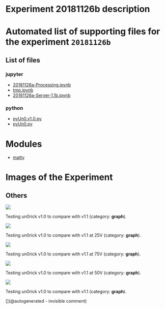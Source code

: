 # Experiment 20181126b description





# Automated list of supporting files for the __experiment `20181126b`__

## List of files

### jupyter

* [20181126a-Processing.ipynb](/matty/20181126a/20181126a-Processing.ipynb)
* [tmp.ipynb](/tmp.ipynb)
* [20181126a-Server-1.1b.ipynb](/matty/20181126a/20181126a-Server-1.1b.ipynb)


### python

* [pyUn0.v1.0.py](/matty/20181126a/pyUn0s/pyUn0.v1.0.py)
* [pyUn0.py](/matty/20181126a/pyUn0.py)





# Modules

* [matty](/matty/)




# Images of the Experiment

## Others

![](/matty/20181126a/images/v1.0.jpg)

Testing un0rick v1.0 to compare with v1.1 (category: __graph__).

![](/matty/20181126a/images/20181126b-1.jpg)

Testing un0rick v1.0 to compare with v1.1 at 25V (category: __graph__).

![](/matty/20181126a/images/20181126b-3.jpg)

Testing un0rick v1.0 to compare with v1.1 at 75V (category: __graph__).

![](/matty/20181126a/images/20181126b-2.jpg)

Testing un0rick v1.0 to compare with v1.1 at 50V (category: __graph__).

![](/matty/20181126a/images/v1.1b.jpg)

Testing un0rick v1.0 to compare with v1.1 (category: __graph__).










[](@autogenerated - invisible comment)
